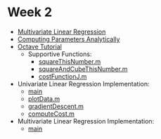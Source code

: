 # Week 2

- [Multivariate Linear Regression](multivariate_linear.md)
- [Computing Parameters Analytically](computing_analytically.md)
- [Octave Tutorial](octave_tutorial.ipynb)
  - Supportive Functions:
    - [squareThisNumber.m](/squareThisNumber.m)
    - [squareAndCubeThisNumber.m](squareAndCubeThisNumber.m)
    - [costFunctionJ.m](/costFunctionJ.m)
- Univariate Linear Regression Implementation:
  - [main](oneLinearRegression.m)
  - [plotData.m](plotData.m)
  - [gradientDescent.m](gradientDescent.m)
  - [computeCost.m](computeCost.m)
- Multivariate Linear Regression Implementation:
  - [main]()
